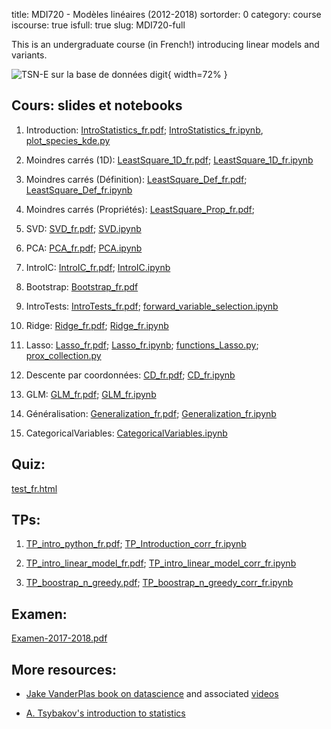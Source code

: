 title: MDI720 - Modèles linéaires (2012-2018)
sortorder: 0
category: course
iscourse: true
isfull: true
slug: MDI720-full


This is an undergraduate course (in French!) introducing linear models and variants.

![TSN-E sur la base de données digit](images/fig_tsne_digits_w_classes.svg "TSN-E sur la base de données digit"){ width=72% }

## Cours: slides et notebooks

1. Introduction: [IntroStatistics_fr.pdf](enseignement/TELECOM/MDI720/IntroStatistics_fr.pdf); [IntroStatistics_fr.ipynb](enseignement/TELECOM/MDI720/IntroStatistics_fr.ipynb), [plot_species_kde.py](enseignement/TELECOM/MDI720/plot_species_kde.py)

1. Moindres carrés (1D): [LeastSquare_1D_fr.pdf](enseignement/TELECOM/MDI720/LeastSquare_1D_fr.pdf);  [LeastSquare_1D_fr.ipynb](enseignement/TELECOM/MDI720/LeastSquare_1D_fr.ipynb)

1. Moindres carrés (Définition): [LeastSquare_Def_fr.pdf](enseignement/TELECOM/MDI720/LeastSquare_Def_fr.pdf); [LeastSquare_Def_fr.ipynb](enseignement/TELECOM/MDI720/LeastSquare_Def_fr.ipynb)

1. Moindres carrés (Propriétés): [LeastSquare_Prop_fr.pdf](enseignement/TELECOM/MDI720/LeastSquare_Prop_fr.pdf);

1. SVD: [SVD_fr.pdf](enseignement/TELECOM/MDI720/SVD_fr.pdf); [SVD.ipynb]( enseignement/TELECOM/MDI720/SVD.ipynb)

1. PCA: [PCA_fr.pdf](enseignement/TELECOM/MDI720/PCA_fr.pdf); [PCA.ipynb](enseignement/TELECOM/MDI720/PCA.ipynb)

1. IntroIC: [IntroIC_fr.pdf](enseignement/TELECOM/MDI720/IntroIC_fr.pdf); [IntroIC.ipynb](enseignement/TELECOM/MDI720/IntroIC.ipynb)

1. Bootstrap:  [Bootstrap_fr.pdf](enseignement/TELECOM/MDI720/Bootstrap_fr.pdf)

1. IntroTests: [IntroTests_fr.pdf](enseignement/TELECOM/MDI720/IntroTests_fr.pdf); [forward_variable_selection.ipynb](enseignement/TELECOM/MDI720/forward_variable_selection.ipynb)

1. Ridge: [Ridge_fr.pdf](enseignement/TELECOM/MDI720/Ridge_fr.pdf); [Ridge_fr.ipynb](enseignement/TELECOM/MDI720/Ridge_fr.ipynb)

1. Lasso: [Lasso_fr.pdf](enseignement/TELECOM/MDI720/Lasso_fr.pdf); [Lasso_fr.ipynb](enseignement/TELECOM/MDI720/Lasso_fr.ipynb); [functions_Lasso.py](enseignement/TELECOM/MDI720/functions_Lasso.py); [prox_collection.py](enseignement/TELECOM/MDI720/prox_collection.py)

1. Descente par coordonnées: [CD_fr.pdf](enseignement/TELECOM/MDI720/CD_fr.pdf);  [CD_fr.ipynb](enseignement/TELECOM/MDI720/CD_fr.ipynb)

1. GLM: [GLM_fr.pdf](enseignement/TELECOM/MDI720/GLM_fr.pdf); [GLM_fr.ipynb](enseignement/TELECOM/MDI720/GLM_fr.ipynb)

1. Généralisation: [Generalization_fr.pdf](enseignement/TELECOM/MDI720/Generalization_fr.pdf); [Generalization_fr.ipynb](enseignement/TELECOM/MDI720/Generalization_fr.ipynb)

1. CategoricalVariables: [CategoricalVariables.ipynb](enseignement/TELECOM/MDI720/CategoricalVariables.ipynb)


## Quiz:
[test_fr.html](enseignement/TELECOM/MDI720/test_fr.html)

## TPs:
1. [TP_intro_python_fr.pdf](enseignement/TELECOM/MDI720/TP_intro_python_fr.pdf); [TP_Introduction_corr_fr.ipynb](enseignement/TELECOM/MDI720/TP_Introduction_corr_fr.ipynb)

1. [TP_intro_linear_model_fr.pdf](enseignement/TELECOM/MDI720/TP_intro_linear_model_fr.pdf); [TP_intro_linear_model_corr_fr.ipynb](enseignement/TELECOM/MDI720/TP_intro_linear_model_corr_fr.ipynb)

1. [TP_boostrap_n_greedy.pdf](enseignement/TELECOM/MDI720/TP_boostrap_n_greedy.pdf); [TP_boostrap_n_greedy_corr_fr.ipynb](enseignement/TELECOM/MDI720/TP_boostrap_n_greedy_corr_fr.ipynb)

## Examen:
[Examen-2017-2018.pdf](enseignement/TELECOM/MDI720/Examen-2017-2018.pdf)

## More resources:

- [Jake VanderPlas book on datascience](https://jakevdp.github.io/PythonDataScienceHandbook/)
and associated
[videos](http://jakevdp.github.io/blog/2017/03/03/reproducible-data-analysis-in-jupyter/)

- [A. Tsybakov's introduction to statistics](/enseignement/ENSAE/biblio_stat.pdf)
